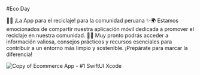 #Eco Day

📱✨ ¡La App para el reciclaje! para la comunidad peruana ✨🌍
Estamos emocionados de compartir nuestra  aplicación móvil dedicada a promover el reciclaje en nuestra comunidad. 🌿📲
Muy pronto podrás acceder a información valiosa, consejos prácticos y recursos esenciales para contribuir a un entorno más limpio y sostenible. ¡Prepárate para marcar la diferencia!

![Copy of Ecommerce App -  #1 SwiftUI   Xcode](https://github.com/ahuamana/EcoDay/assets/60039961/7ac5cf1a-e1eb-408a-9eb6-1e7a9a619f2d)
